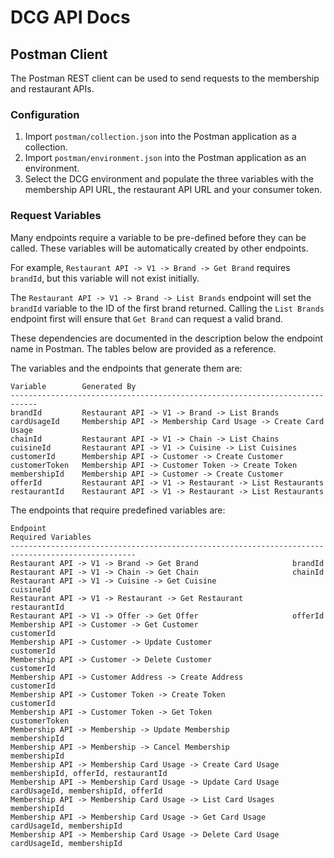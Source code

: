 # DCG API Docs

## Postman Client

The Postman REST client can be used to send requests to the membership and restaurant APIs.

### Configuration

1. Import `postman/collection.json` into the Postman application as a collection.
2. Import `postman/environment.json` into the Postman application as an environment.
3. Select the DCG environment and populate the three variables with the membership API URL, the restaurant API URL and
your consumer token.

### Request Variables

Many endpoints require a variable to be pre-defined before they can be called. These variables will be automatically
created by other endpoints.

For example, `Restaurant API -> V1 -> Brand -> Get Brand` requires `brandId`, but this variable will not exist
initially.

The `Restaurant API -> V1 -> Brand -> List Brands` endpoint will set the `brandId` variable to the ID of the first
brand returned. Calling the `List Brands` endpoint first will ensure that `Get Brand` can request a valid brand.

These dependencies are documented in the description below the endpoint name in Postman. The tables below are provided
as a reference.

The variables and the endpoints that generate them are:

```
Variable        Generated By
----------------------------------------------------------------------------
brandId         Restaurant API -> V1 -> Brand -> List Brands
cardUsageId     Membership API -> Membership Card Usage -> Create Card Usage
chainId         Restaurant API -> V1 -> Chain -> List Chains
cuisineId       Restaurant API -> V1 -> Cuisine -> List Cuisines
customerId      Membership API -> Customer -> Create Customer
customerToken   Membership API -> Customer Token -> Create Token
membershipId    Membership API -> Customer -> Create Customer
offerId         Restaurant API -> V1 -> Restaurant -> List Restaurants
restaurantId    Restaurant API -> V1 -> Restaurant -> List Restaurants
```

The endpoints that require predefined variables are:

```
Endpoint                                                       Required Variables
--------------------------------------------------------------------------------------------------
Restaurant API -> V1 -> Brand -> Get Brand                     brandId
Restaurant API -> V1 -> Chain -> Get Chain                     chainId
Restaurant API -> V1 -> Cuisine -> Get Cuisine                 cuisineId
Restaurant API -> V1 -> Restaurant -> Get Restaurant           restaurantId
Restaurant API -> V1 -> Offer -> Get Offer                     offerId
Membership API -> Customer -> Get Customer                     customerId
Membership API -> Customer -> Update Customer                  customerId
Membership API -> Customer -> Delete Customer                  customerId
Membership API -> Customer Address -> Create Address           customerId
Membership API -> Customer Token -> Create Token               customerId
Membership API -> Customer Token -> Get Token                  customerToken
Membership API -> Membership -> Update Membership              membershipId
Membership API -> Membership -> Cancel Membership              membershipId
Membership API -> Membership Card Usage -> Create Card Usage   membershipId, offerId, restaurantId
Membership API -> Membership Card Usage -> Update Card Usage   cardUsageId, membershipId, offerId
Membership API -> Membership Card Usage -> List Card Usages    membershipId
Membership API -> Membership Card Usage -> Get Card Usage      cardUsageId, membershipId
Membership API -> Membership Card Usage -> Delete Card Usage   cardUsageId, membershipId
```
